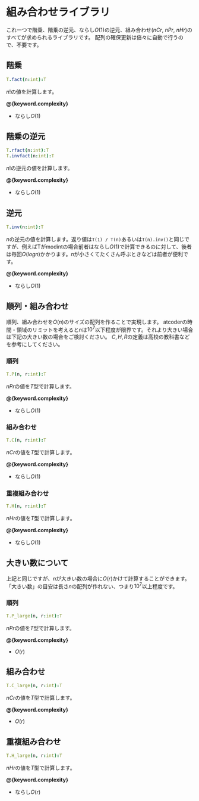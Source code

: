 # 組み合わせライブラリ

これ一つで階乗、階乗の逆元、ならし$O(1)$の逆元、組み合わせ($nCr$, $nPr$, $nHr$)のすべてが求められるライブラリです。
配列の確保更新は倍々に自動で行うので、不要です。

## 階乗
```nim
T.fact(n:int):T
```

$n!$の値を計算します。

**@{keyword.complexity}**

- ならし$O(1)$

## 階乗の逆元
```nim
T.rfact(n:int):T
T.invfact(n:int):T
```

$n!$の逆元の値を計算します。

**@{keyword.complexity}**

- ならし$O(1)$

## 逆元
```nim
T.inv(n:int):T
```

$n$の逆元の値を計算します。返り値は```T(1) / T(n)```あるいは```T(n).inv()```と同じですが、例えばTがmodintの場合前者はならし$O(1)$で計算できるのに対して、後者は毎回$O(log n)$かかります。$n$が小さくてたくさん呼ぶときなどは前者が便利です。

**@{keyword.complexity}**

- ならし$O(1)$

## 順列・組み合わせ
順列、組み合わせを$O(n)$のサイズの配列を作ることで実現します。
atcoderの時間・領域のリミットを考えると$n$は$10^7$以下程度が限界です。それより大きい場合は下記の大きい数の場合をご検討ください。
$C, H, R$の定義は高校の教科書などを参考にしてください。
### 順列
```nim
T.P(n, r:int):T
```

$nPr$の値を$T$型で計算します。

**@{keyword.complexity}**

- ならし$O(1)$


### 組み合わせ
```nim
T.C(n, r:int):T
```

$nCr$の値を$T$型で計算します。

**@{keyword.complexity}**

- ならし$O(1)$

### 重複組み合わせ
```nim
T.H(n, r:int):T
```

$nHr$の値を$T$型で計算します。

**@{keyword.complexity}**

- ならし$O(1)$

## 大きい数について
上記と同じですが、$n$が大きい数の場合に$O(r)$かけて計算することができます。
「大きい数」の目安は長さ$n$の配列が作れない、つまり$10^7$以上程度です。
### 順列
```nim
T.P_large(n, r:int):T
```

$nPr$の値を$T$型で計算します。

**@{keyword.complexity}**

- $O(r)$


## 組み合わせ
```nim
T.C_large(n, r:int):T
```

$nCr$の値を$T$型で計算します。

**@{keyword.complexity}**

- $O(r)$

## 重複組み合わせ
```nim
T.H_large(n, r:int):T
```

$nHr$の値を$T$型で計算します。

**@{keyword.complexity}**

- ならし$O(r)$
